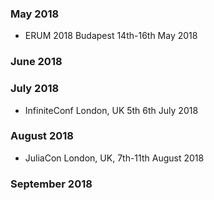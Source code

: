 
### May 2018
* ERUM 2018 Budapest 14th-16th May 2018

### June 2018


### July 2018
* InfiniteConf London, UK 5th 6th July 2018

### August 2018
* JuliaCon London, UK, 7th-11th August 2018

### September 2018
